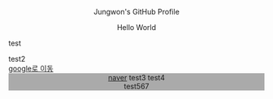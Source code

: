 <head>
  <p align=center>Jungwon's GitHub Profile</p>
</head>
<body>
  <p align=center>Hello World</p>
  <p>test</p>
  test2<br>
  <a href='http://www.google.com'>google로 이동</a>
  <div align=center style='background-color: #aaa'>
    <a href='http://www.naver.com'>naver</a>
    test3
    test4<br/>
    test567
  </div>
</body>
